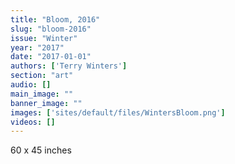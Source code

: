 ```yaml
---
title: "Bloom, 2016"
slug: "bloom-2016"
issue: "Winter"
year: "2017"
date: "2017-01-01"
authors: ['Terry Winters']
section: "art"
audio: []
main_image: ""
banner_image: ""
images: ['sites/default/files/WintersBloom.png']
videos: []
---
```

60 x 45 inches

